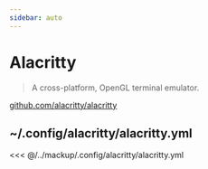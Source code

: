 ```yaml
---
sidebar: auto
---
```


# Alacritty

> A cross-platform, OpenGL terminal emulator.

[github.com/alacritty/alacritty](https://github.com/alacritty/alacritty)

## ~/.config/alacritty/alacritty.yml

<<< @/../mackup/.config/alacritty/alacritty.yml
